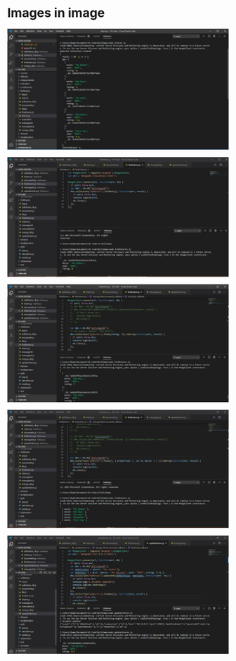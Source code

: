 # Images in image

![](images/interns.JPG)

![](images/findInterns%20A.JPG)

![](images/findInterns%20B.JPG)

![](images/movie%20titles.JPG)

![](images/updateInterns.JPG)
